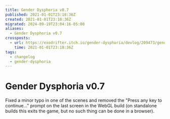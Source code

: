 ```yaml
---
title: Gender Dysphoria v0.7
published: 2021-01-01T23:18:36Z
created: 2021-01-01T23:18:36Z
migrated: 2024-09-19T23:04:16-05:00
aliases:
  - Gender Dysphoria v0.7
crossposts:
  - url: https://exodrifter.itch.io/gender-dysphoria/devlog/209473/gender-dysphoria-v07-released
    time: 2021-01-01T23:18:36Z
tags:
  - changelog
  - gender-dysphoria
---
```


# Gender Dysphoria v0.7

Fixed a minor typo in one of the scenes and removed the "Press any key to continue..." prompt on the last screen in the WebGL build (on standalone builds this exits the game, but no such thing can be done in a browser).

